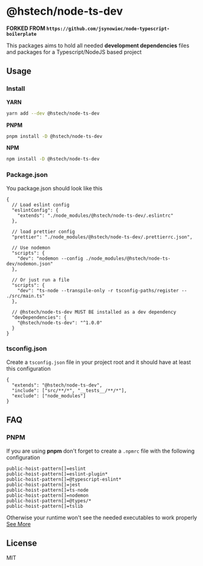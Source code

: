 # @hstech/node-ts-dev

**FORKED FROM `https://github.com/jsynowiec/node-typescript-boilerplate`**

This packages aims to hold all needed **development dependencies** files and packages for a Typescript/NodeJS based project

## Usage

### Install

**YARN**

```bash
yarn add --dev @hstech/node-ts-dev
```

**PNPM**

```bash
pnpm install -D @hstech/node-ts-dev
```

**NPM**

```bash
npm install -D @hstech/node-ts-dev
```

### Package.json

You package.json should look like this

```jsonc
{
  // Load eslint config
  "eslintConfig": {
    "extends": "./node_modules/@hstech/node-ts-dev/.eslintrc"
  },

  // load prettier config
  "prettier": "./node_modules/@hstech/node-ts-dev/.prettierrc.json",

  // Use nodemon
  "scripts": {
    "dev": "nodemon --config ./node_modules/@hstech/node-ts-dev/nodemon.json"
  },

  // Or just run a file
  "scripts": {
    "dev": "ts-node --transpile-only -r tsconfig-paths/register -- ./src/main.ts"
  },

  // @hstech/node-ts-dev MUST BE installed as a dev dependency
  "devDependencies": {
    "@hstech/node-ts-dev": "^1.0.0"
  }
}
```

### tsconfig.json

Create a `tsconfig.json` file in your project root and it should have at least this configuration

```jsonc
{
  "extends": "@hstech/node-ts-dev",
  "include": ["src/**/*", "__tests__/**/*"],
  "exclude": ["node_modules"]
}
```

## FAQ

### PNPM

If you are using **pnpm** don't forget to create a `.npmrc` file with the following configuration

```
public-hoist-pattern[]=eslint
public-hoist-pattern[]=eslint-plugin*
public-hoist-pattern[]=@typescript-eslint*
public-hoist-pattern[]=jest
public-hoist-pattern[]=ts-node
public-hoist-pattern[]=nodemon
public-hoist-pattern[]=@types/*
public-hoist-pattern[]=tslib
```

Otherwise your runtime won't see the needed executables to work properly [See More](https://pnpm.io/npmrc#public-hoist-pattern)

## License

MIT
